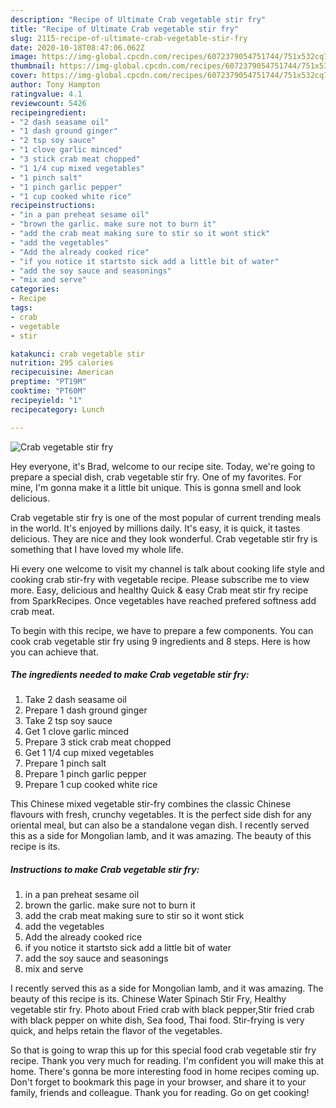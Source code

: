 ```yaml
---
description: "Recipe of Ultimate Crab vegetable stir fry"
title: "Recipe of Ultimate Crab vegetable stir fry"
slug: 2115-recipe-of-ultimate-crab-vegetable-stir-fry
date: 2020-10-18T08:47:06.062Z
image: https://img-global.cpcdn.com/recipes/6072379054751744/751x532cq70/crab-vegetable-stir-fry-recipe-main-photo.jpg
thumbnail: https://img-global.cpcdn.com/recipes/6072379054751744/751x532cq70/crab-vegetable-stir-fry-recipe-main-photo.jpg
cover: https://img-global.cpcdn.com/recipes/6072379054751744/751x532cq70/crab-vegetable-stir-fry-recipe-main-photo.jpg
author: Tony Hampton
ratingvalue: 4.1
reviewcount: 5426
recipeingredient:
- "2 dash seasame oil"
- "1 dash ground ginger"
- "2 tsp soy sauce"
- "1 clove garlic minced"
- "3 stick crab meat chopped"
- "1 1/4 cup mixed vegetables"
- "1 pinch salt"
- "1 pinch garlic pepper"
- "1 cup cooked white rice"
recipeinstructions:
- "in a pan preheat sesame oil"
- "brown the garlic. make sure not to burn it"
- "add the crab meat making sure to stir so it wont stick"
- "add the vegetables"
- "Add the already cooked rice"
- "if you notice it startsto sick add a little bit of water"
- "add the soy sauce and seasonings"
- "mix and serve"
categories:
- Recipe
tags:
- crab
- vegetable
- stir

katakunci: crab vegetable stir 
nutrition: 295 calories
recipecuisine: American
preptime: "PT19M"
cooktime: "PT60M"
recipeyield: "1"
recipecategory: Lunch

---
```



![Crab vegetable stir fry](https://img-global.cpcdn.com/recipes/6072379054751744/751x532cq70/crab-vegetable-stir-fry-recipe-main-photo.jpg)

Hey everyone, it's Brad, welcome to our recipe site. Today, we're going to prepare a special dish, crab vegetable stir fry. One of my favorites. For mine, I'm gonna make it a little bit unique. This is gonna smell and look delicious.

Crab vegetable stir fry is one of the most popular of current trending meals in the world. It's enjoyed by millions daily. It's easy, it is quick, it tastes delicious. They are nice and they look wonderful. Crab vegetable stir fry is something that I have loved my whole life.

Hi every one welcome to visit my channel is talk about cooking life style and cooking crab stir-fry with vegetable recipe. Please subscribe me to view more. Easy, delicious and healthy Quick &amp; easy Crab meat stir fry recipe from SparkRecipes. Once vegetables have reached prefered softness add crab meat.


To begin with this recipe, we have to prepare a few components. You can cook crab vegetable stir fry using 9 ingredients and 8 steps. Here is how you can achieve that.

<!--inarticleads1-->

##### The ingredients needed to make Crab vegetable stir fry:

1. Take 2 dash seasame oil
1. Prepare 1 dash ground ginger
1. Take 2 tsp soy sauce
1. Get 1 clove garlic minced
1. Prepare 3 stick crab meat chopped
1. Get 1 1/4 cup mixed vegetables
1. Prepare 1 pinch salt
1. Prepare 1 pinch garlic pepper
1. Prepare 1 cup cooked white rice


This Chinese mixed vegetable stir-fry combines the classic Chinese flavours with fresh, crunchy vegetables. It is the perfect side dish for any oriental meal, but can also be a standalone vegan dish. I recently served this as a side for Mongolian lamb, and it was amazing. The beauty of this recipe is its. 

<!--inarticleads2-->

##### Instructions to make Crab vegetable stir fry:

1. in a pan preheat sesame oil
1. brown the garlic. make sure not to burn it
1. add the crab meat making sure to stir so it wont stick
1. add the vegetables
1. Add the already cooked rice
1. if you notice it startsto sick add a little bit of water
1. add the soy sauce and seasonings
1. mix and serve


I recently served this as a side for Mongolian lamb, and it was amazing. The beauty of this recipe is its. Chinese Water Spinach Stir Fry, Healthy vegetable stir fry. Photo about Fried crab with black pepper,Stir fried crab with black pepper on white dish, Sea food, Thai food. Stir-frying is very quick, and helps retain the flavor of the vegetables. 

So that is going to wrap this up for this special food crab vegetable stir fry recipe. Thank you very much for reading. I'm confident you will make this at home. There's gonna be more interesting food in home recipes coming up. Don't forget to bookmark this page in your browser, and share it to your family, friends and colleague. Thank you for reading. Go on get cooking!

